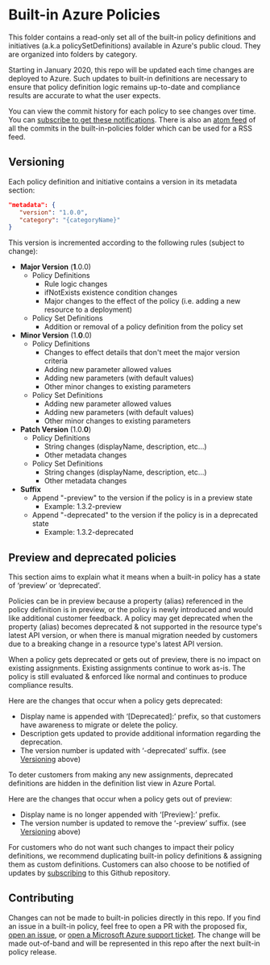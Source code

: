 # Built-in Azure Policies

This folder contains a read-only set all of the built-in policy definitions and initiatives (a.k.a policySetDefinitions) available in Azure's public cloud. They are organized into folders by category.

Starting in January 2020, this repo will be updated each time changes are deployed to Azure. Such updates to built-in definitions are necessary to ensure that policy definition logic remains up-to-date and compliance results are accurate to what the user expects. 

You can view the commit history for each policy to see changes over time. You can [subscribe to get these notifications](https://docs.github.com/en/account-and-profile/managing-subscriptions-and-notifications-on-github/setting-up-notifications/configuring-notifications#configuring-your-watch-settings-for-an-individual-repository). There is also an [atom feed](https://github.com/Azure/azure-policy/commits/master/built-in-policies.atom) of all the commits in the built-in-policies folder which can be used for a RSS feed.

## Versioning

Each policy definition and initiative contains a version in its metadata section:
```json
"metadata": {
   "version": "1.0.0",
   "category": "{categoryName}"
}
```

This version is incremented according to the following rules (subject to change):
   - **Major Version** (**1**.0.0)
      - Policy Definitions
         - Rule logic changes
         - ifNotExists existence condition changes
         - Major changes to the effect of the policy (i.e. adding a new resource to a deployment)
      - Policy Set Definitions
         - Addition or removal of a policy definition from the policy set
   - **Minor Version** (1.**0**.0)
      - Policy Definitions
         - Changes to effect details that don't meet the major version criteria
         - Adding new parameter allowed values
         - Adding new parameters (with default values)
         - Other minor changes to existing parameters
      - Policy Set Definitions
         - Adding new parameter allowed values
         - Adding new parameters (with default values)
         - Other minor changes to existing parameters
   - **Patch Version** (1.0.**0**)
      - Policy Definitions
         - String changes (displayName, description, etc…)
         - Other metadata changes
      - Policy Set Definitions
         - String changes (displayName, description, etc…)
         - Other metadata changes
   - **Suffix**
      - Append "-preview" to the version if the policy is in a preview state  
         - Example:  1.3.2-preview
      - Append "-deprecated" to the version if the policy is in a deprecated state
         - Example:  1.3.2-deprecated
 
## Preview and deprecated policies

This section aims to explain what it means when a built-in policy has a state of ‘preview’ or ‘deprecated’.  

Policies can be in preview because a property (alias) referenced in the policy definition is in preview, or the policy is newly introduced and would like additional customer feedback. A policy may get deprecated when the property (alias) becomes deprecated & not supported in the resource type's latest API version, or when there is manual migration needed by customers due to a breaking change in a resource type's latest API version. 

When a policy gets deprecated or gets out of preview, there is no impact on existing assignments. Existing assignments continue to work as-is. The policy is still evaluated & enforced like normal and continues to produce compliance results.  

Here are the changes that occur when a policy gets deprecated: 
- Display name is appended with ‘[Deprecated]:’ prefix, so that customers have awareness to migrate or delete the policy.  
- Description gets updated to provide additional information regarding the deprecation. 
- The version number is updated with ‘-deprecated’ suffix. (see [Versioning](#versioning) above) 

To deter customers from making any new assignments, deprecated definitions are hidden in the definition list view in Azure Portal. 

Here are the changes that occur when a policy gets out of preview: 
- Display name is no longer appended with ‘[Preview]:’ prefix. 
- The version number is updated to remove the ‘-preview’ suffix. (see [Versioning](#versioning) above) 

For customers who do not want such changes to impact their policy definitions, we recommend duplicating built-in policy definitions & assigning them as custom definitions. Customers can also choose to be notified of updates by [subscribing](https://docs.github.com/en/account-and-profile/managing-subscriptions-and-notifications-on-github/setting-up-notifications/configuring-notifications#configuring-your-watch-settings-for-an-individual-repository) to this Github repository.  
 
## Contributing
Changes can not be made to built-in policies directly in this repo. If you find an issue in a built-in policy, feel free to open a PR with the proposed fix, [open an issue](https://github.com/Azure/azure-policy/issues/new/choose), or [open a Microsoft Azure support ticket](https://azure.microsoft.com/support/create-ticket/). The change will be made out-of-band and will be represented in this repo after the next built-in policy release.
